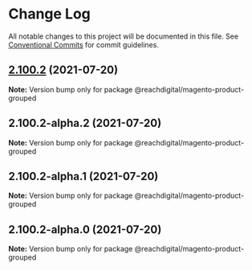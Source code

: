 # Change Log

All notable changes to this project will be documented in this file.
See [Conventional Commits](https://conventionalcommits.org) for commit guidelines.

## [2.100.2](https://github.com/ho-nl/m2-pwa/compare/@reachdigital/magento-product-grouped@2.100.2-alpha.2...@reachdigital/magento-product-grouped@2.100.2) (2021-07-20)

**Note:** Version bump only for package @reachdigital/magento-product-grouped





## 2.100.2-alpha.2 (2021-07-20)

**Note:** Version bump only for package @reachdigital/magento-product-grouped





## 2.100.2-alpha.1 (2021-07-20)

**Note:** Version bump only for package @reachdigital/magento-product-grouped





## 2.100.2-alpha.0 (2021-07-20)

**Note:** Version bump only for package @reachdigital/magento-product-grouped
